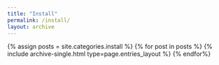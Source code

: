 ```yaml
---
title: "Install"
permalink: /install/
layout: archive
---
```


{% assign posts = site.categories.install %}
{% for post in posts %}
	{% include archive-single.html type=page.entries_layout %}
{% endfor%}